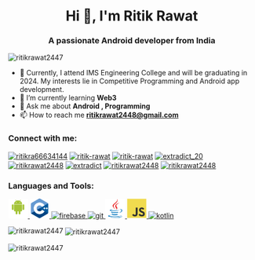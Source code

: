 <h1 align="center">Hi 👋, I'm Ritik Rawat</h1>
<h3 align="center">A passionate Android developer from India</h3>

<p align="left"> <img src="https://komarev.com/ghpvc/?username=ritikrawat2447&label=Profile%20views&color=0e75b6&style=flat" alt="ritikrawat2447" /> </p>

- 📝 Currently, I attend IMS Engineering College and will be graduating in 2024. My interests lie in Competitive Programming and Android app development. 
- 🌱 I’m currently learning **Web3**
- 💬 Ask me about **Android , Programming**
- 📫 How to reach me **ritikrawat2448@gmail.com**

<h3 align="left">Connect with me:</h3>
<p align="left">
<a href="https://twitter.com/ritikra66634144" target="blank"><img align="center" src="https://raw.githubusercontent.com/rahuldkjain/github-profile-readme-generator/master/src/images/icons/Social/twitter.svg" alt="ritikra66634144" height="30" width="40" /></a>
<a href="https://linkedin.com/in/ritik-rawat" target="blank"><img align="center" src="https://raw.githubusercontent.com/rahuldkjain/github-profile-readme-generator/master/src/images/icons/Social/linked-in-alt.svg" alt="ritik-rawat" height="30" width="40" /></a>
<a href="https://stackoverflow.com/users/ritik-rawat" target="blank"><img align="center" src="https://raw.githubusercontent.com/rahuldkjain/github-profile-readme-generator/master/src/images/icons/Social/stack-overflow.svg" alt="ritik-rawat" height="30" width="40" /></a>
<a href="https://www.codechef.com/users/extradict_20" target="blank"><img align="center" src="https://cdn.jsdelivr.net/npm/simple-icons@3.1.0/icons/codechef.svg" alt="extradict_20" height="30" width="40" /></a>
<a href="https://www.hackerrank.com/ritikrawat2448" target="blank"><img align="center" src="https://raw.githubusercontent.com/rahuldkjain/github-profile-readme-generator/master/src/images/icons/Social/hackerrank.svg" alt="ritikrawat2448" height="30" width="40" /></a>
<a href="https://codeforces.com/profile/extradict" target="blank"><img align="center" src="https://raw.githubusercontent.com/rahuldkjain/github-profile-readme-generator/master/src/images/icons/Social/codeforces.svg" alt="extradict" height="30" width="40" /></a>
<a href="https://www.leetcode.com/ritikrawat2448" target="blank"><img align="center" src="https://raw.githubusercontent.com/rahuldkjain/github-profile-readme-generator/master/src/images/icons/Social/leet-code.svg" alt="ritikrawat2448" height="30" width="40" /></a>
<a href="https://auth.geeksforgeeks.org/user/ritikrawat2448" target="blank"><img align="center" src="https://raw.githubusercontent.com/rahuldkjain/github-profile-readme-generator/master/src/images/icons/Social/geeks-for-geeks.svg" alt="ritikrawat2448" height="30" width="40" /></a>
</p>

<h3 align="left">Languages and Tools:</h3>
<p align="left"> <a href="https://developer.android.com" target="_blank" rel="noreferrer"> <img src="https://raw.githubusercontent.com/devicons/devicon/master/icons/android/android-original-wordmark.svg" alt="android" width="40" height="40"/> </a> <a href="https://www.w3schools.com/cpp/" target="_blank" rel="noreferrer"> <img src="https://raw.githubusercontent.com/devicons/devicon/master/icons/cplusplus/cplusplus-original.svg" alt="cplusplus" width="40" height="40"/> </a> <a href="https://firebase.google.com/" target="_blank" rel="noreferrer"> <img src="https://www.vectorlogo.zone/logos/firebase/firebase-icon.svg" alt="firebase" width="40" height="40"/> </a> <a href="https://git-scm.com/" target="_blank" rel="noreferrer"> <img src="https://www.vectorlogo.zone/logos/git-scm/git-scm-icon.svg" alt="git" width="40" height="40"/> </a> <a href="https://www.java.com" target="_blank" rel="noreferrer"> <img src="https://raw.githubusercontent.com/devicons/devicon/master/icons/java/java-original.svg" alt="java" width="40" height="40"/> </a> <a href="https://developer.mozilla.org/en-US/docs/Web/JavaScript" target="_blank" rel="noreferrer"> <img src="https://raw.githubusercontent.com/devicons/devicon/master/icons/javascript/javascript-original.svg" alt="javascript" width="40" height="40"/> </a> <a href="https://kotlinlang.org" target="_blank" rel="noreferrer"> <img src="https://www.vectorlogo.zone/logos/kotlinlang/kotlinlang-icon.svg" alt="kotlin" width="40" height="40"/> </a> </p>

<p><img align="left" src="https://github-readme-stats.vercel.app/api/top-langs?username=ritikrawat2447&show_icons=true&locale=en&layout=compact" alt="ritikrawat2447" /></p>

<p>&nbsp;<img align="center" src="https://github-readme-stats.vercel.app/api?username=ritikrawat2447&show_icons=true&locale=en" alt="ritikrawat2447" /></p>

<p><img align="center" src="https://github-readme-streak-stats.herokuapp.com/?user=ritikrawat2447&" alt="ritikrawat2447" /></p>

